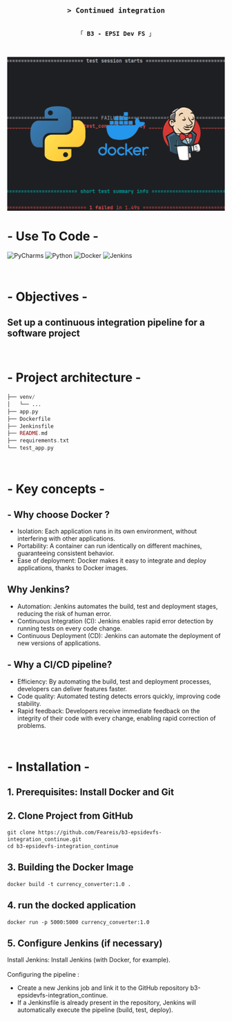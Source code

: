 <h3 align="center">
        <samp>&gt; Continued integration
        </samp>
</h3>


<p align="center"> 
  <samp>
    <br>
    「 <b>B3 - EPSI Dev FS</b> 」
    <br>
  </samp>
</p>

<br/>

![ci](ci.png)


# - Use To Code -

![PyCharms](https://img.shields.io/badge/PyCharm-000000?style=for-the-badge&logo=pycharm&logoColor=white)
![Python](https://img.shields.io/badge/python-3670A0?style=for-the-badge&logo=python&logoColor=ffdd54)
![Docker](https://img.shields.io/badge/Docker-2496ED?style=for-the-badge&logo=docker&logoColor=fff)
![Jenkins](https://img.shields.io/badge/Jenkins-D24939?style=for-the-badge&logo=Jenkins&logoColor=white)

<br/>

# - Objectives - </center>

## Set up a continuous integration pipeline for a software project

<br/>

# - Project architecture -

```php
├── venv/
│   └── ...
├── app.py
├── Dockerfile
├── Jenkinsfile
├── README.md
├── requirements.txt
└── test_app.py
```

<br/>

# - Key concepts -

## - Why choose Docker ?

+ Isolation: Each application runs in its own environment, without interfering with other applications.
+ Portability: A container can run identically on different machines, guaranteeing consistent behavior.
+ Ease of deployment: Docker makes it easy to integrate and deploy applications, thanks to Docker images.


## Why Jenkins?

+ Automation: Jenkins automates the build, test and deployment stages, reducing the risk of human error.
+ Continuous Integration (CI): Jenkins enables rapid error detection by running tests on every code change.
+ Continuous Deployment (CD): Jenkins can automate the deployment of new versions of applications.


## - Why a CI/CD pipeline?

+ Efficiency: By automating the build, test and deployment processes, developers can deliver features faster.
+ Code quality: Automated testing detects errors quickly, improving code stability.
+ Rapid feedback: Developers receive immediate feedback on the integrity of their code with every change, enabling rapid correction of problems.

<br/>

# - Installation -

## 1. Prerequisites: Install Docker and Git

## 2. Clone Project from GitHub
```
git clone https://github.com/Feareis/b3-epsidevfs-integration_continue.git
cd b3-epsidevfs-integration_continue
```

## 3. Building the Docker Image
```
docker build -t currency_converter:1.0 .
```

## 4. run the docked application
```
docker run -p 5000:5000 currency_converter:1.0
```

## 5. Configure Jenkins (if necessary)

Install Jenkins: Install Jenkins (with Docker, for example).
<br/><br/>
Configuring the pipeline : 
+ Create a new Jenkins job and link it to the GitHub repository b3-epsidevfs-integration_continue.
+ If a Jenkinsfile is already present in the repository, Jenkins will automatically execute the pipeline (build, test, deploy).
